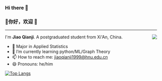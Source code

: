 ### Hi there 👋

### 👋你好，欢迎 👻

***

<img align="right" src="https://github-readme-stats.vercel.app/api?username=chiaochienchi" />

I'm **Jiao Qianji**. A postgraduated student from Xi'An, China.

- 🙋 Major in Applied Statistics 
- 🌱 I’m currently learning python/ML/Graph Theory 
- 📫 How to reach me: jiaoqianji1999@hnu.edu.cn 
- 😄 Pronouns: he/him 

<!-- ![](https://github-readme-stats.vercel.app/api?username=chiaochienchi) -->

[![Top Langs](https://github-readme-stats.vercel.app/api/top-langs/?username=chiaochienchi)](https://github.com/anuraghazra/github-readme-stats)




<!--
**chiaochienchi/chiaochienchi** is a ✨ _special_ ✨ repository because its `README.md` (this file) appears on your GitHub profile.

Here are some ideas to get you started:

- 🔭 I’m currently working on ...
- 🌱 I’m currently learning ...
- 👯 I’m looking to collaborate on ...
- 🤔 I’m looking for help with ...
- 💬 Ask me about ...
- 📫 How to reach me: ...
- 😄 Pronouns: ...
- ⚡ Fun fact: ...
-->
